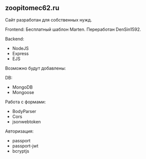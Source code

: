 <p><h2>zoopitomec62.ru</h2></p>
<p>Сайт разработан для собственных нужд.</p>
<p>Frontend: Бесплатный шаблон Marten. Переработан DenSin1592.</p>
<p>Backend:</p>
<ul>
  <li>NodeJS</li>
  <li>Express</li>
  <li>EJS</li>
</ul>
<p>Возможно будут добавлены:</p>

<p>DB:</p>
<ul>
  <li>MongoDB</li>
  <li>Mongoose</li>
</ul>

<p>Работа с формами:</p>
<ul>
  <li>BodyParser</li>
  <li>Cors</li>
  <li>jsonwebtoken</li>
</ul>

<p>Авторизация:</p>
<ul>
  <li>passport</li>
  <li>passport-jwt</li>
  <li>bcryptjs</li>
</ul>
